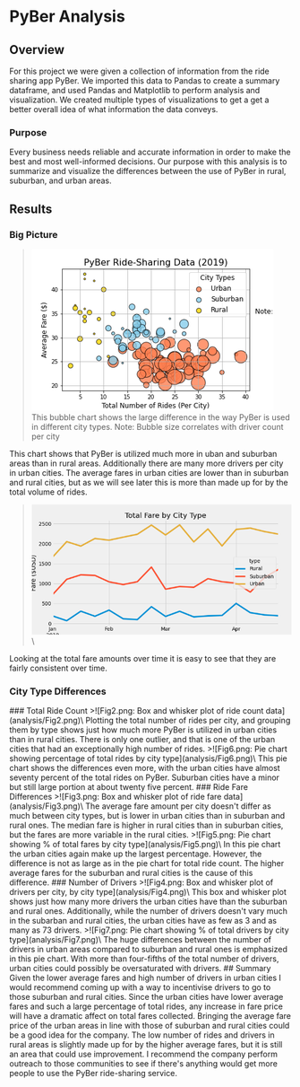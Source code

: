 # PyBer Analysis

## Overview

For this project we were given a collection of information from the ride sharing app PyBer. We imported this data to Pandas to create a summary dataframe, and used Pandas and Matplotlib to perform analysis and visualization. We created multiple types of visualizations to get a get a better overall idea of what information the data conveys.

### Purpose

Every business needs reliable and accurate information in order to make the best and most well-informed decisions. Our purpose with this analysis is to summarize and visualize the differences between the use of PyBer in rural, suburban, and urban areas.

## Results

### Big Picture

>![Fig1.png: Bubble chart showing ride-sharing data](analysis/Fig1.png)\
>This bubble chart shows the large difference in the way PyBer is used in different city types. 
>Note: Bubble size correlates with driver count per city

This chart shows that PyBer is utilized much more in uban and suburban areas than in rural areas. Additionally there are many more drivers per city in urban cities. The average fares in urban cities are lower than in suburban and rural cities, but as we will see later this is more than made up for by the total volume of rides. 

>![Line chart showing total fare by city type](analysis/PyBer_fare_summary.png)\

Looking at the total fare amounts over time it is easy to see that they are fairly consistent over time.

### City Type Differences

<!--Ride sharing data includes the total rides, total drivers, total fares, average fare per ride and driver, and total fare by city type--!>

### Total Ride Count 

>![Fig2.png: Box and whisker plot of ride count data](analysis/Fig2.png)\

Plotting the total number of rides per city, and grouping them by type shows just how much more PyBer is utilized in urban cities than in rural cities. There is only one outlier, and that is one of the urban cities that had an exceptionally high number of rides. 

>![Fig6.png: Pie chart showing percentage of total rides by city type](analysis/Fig6.png)\

This pie chart shows the differences even more, with the urban cities have almost seventy percent of the total rides on PyBer. Suburban cities have a minor but still large portion at about twenty five percent.

### Ride Fare Differences

>![Fig3.png: Box and whisker plot of ride fare data](analysis/Fig3.png)\

The average fare amount per city doesn't differ as much between city types, but is lower in urban cities than in suburban and rural ones. The median fare is higher in rural cities than in suburban cities, but the fares are more variable in the rural cities. 

>![Fig5.png: Pie chart showing % of total fares by city type](analysis/Fig5.png)\

In this pie chart the urban cities again make up the largest percentage. However, the difference is not as large as in the pie chart for total ride count. The higher average fares for the suburban and rural cities is the cause of this difference. 

### Number of Drivers

>![Fig4.png: Box and whisker plot of drivers per city, by city type](analysis/Fig4.png)\

This box and whisker plot shows just how many more drivers the urban cities have than the suburban and rural ones. Additionally, while the number of drivers doesn't vary much in the subarban and rural cities, the urban cities have as few as 3 and as many as 73 drivers. 

>![Fig7.png: Pie chart showing % of total drivers by city type](analysis/Fig7.png)\

The huge differences between the number of drivers in urban areas compared to suburban and rural ones is emphasized in this pie chart. With more than four-fifths of the total number of drivers, urban cities could possibly be oversaturated with drivers.

## Summary

<!--Three business recommendations to the CEO for addressing any disparities among the city types--!>


Given the lower average fares and high number of drivers in urban cities I would recommend coming up with a way to incentivise drivers to go to those suburban and rural cities. 

Since the urban cities have lower average fares and such a large percentage of total rides, any increase in fare price will have a dramatic affect on total fares collected. Bringing the average fare price of the urban areas in line with those of suburban and rural cities could be a good idea for the company.

The low number of rides and drivers in rural areas is slightly made up for by the higher average fares, but it is still an area that could use improvement. I recommend the company perform outreach to those communities to see if there's anything would get more people to use the PyBer ride-sharing service.
